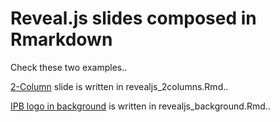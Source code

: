 # Reveal.js slides composed in Rmarkdown

Check these two examples..
  
[2-Column](https://bsuryobroto.github.io/_revealjs/revealjs_2columns.html) slide is written in revealjs_2columns.Rmd..
  
[IPB logo in background](https://bsuryobroto.github.io/_revealjs/revealjs_background.html) is written in revealjs_background.Rmd..
